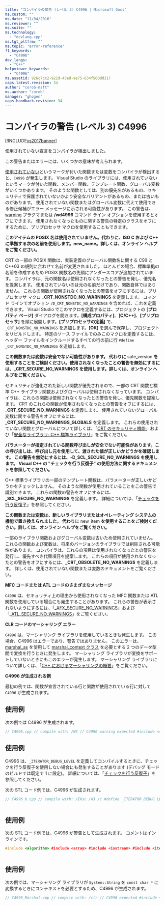 ```yaml
---
title: "コンパイラの警告 (レベル 3) C4996 | Microsoft Docs"
ms.custom: ""
ms.date: "11/04/2016"
ms.reviewer: ""
ms.suite: ""
ms.technology: 
  - "devlang-cpp"
ms.tgt_pltfrm: ""
ms.topic: "error-reference"
f1_keywords: 
  - "C4996"
dev_langs: 
  - "C++"
helpviewer_keywords: 
  - "C4996"
ms.assetid: 926c7cc2-921d-43ed-ae75-634f560dd317
caps.latest.revision: 34
author: "corob-msft"
ms.author: "corob"
manager: "ghogen"
caps.handback.revision: 34
---
```

# コンパイラの警告 (レベル 3) C4996
[!INCLUDE[vs2017banner](../../assembler/inline/includes/vs2017banner.md)]

使用されていない宣言をコンパイラが検出しました。  
  
 この警告またはエラーには、いくつかの意味が考えられます。  
  
 [使用されていない](../../cpp/deprecated-cpp.md)というマークが付いた関数または変数をコンパイラが検出すると、`C4996` が発生します。 Visual Studio のライブラリには、使用されていないというマークが付いた関数、メンバー関数、テンプレート関数、グローバル変数がいくつかあります。 そのような関数としては、別の優先名があるもの、セキュリティで保護されていないかより安全なバリアントがあるもの、または古いものがあります。 使用されていない関数またはグローバル変数に代えて使用できる修正候補がエラー メッセージに示される可能性があります。 この警告は、[warning](../../preprocessor/warning.md) プラグマまたは **\/wd4996** コマンド ライン オプションを使用するとオフにできます。 使用されなくなったものに関する警告の特定のクラスをオフにするために、プリプロセッサ マクロを使用することもできます。  
  
 **このアイテムの POSIX 名は使用されていません。代わりに、ISO C および C\+\+ に準拠する次の名前を使用します。**new\_name**。詳しくは、オンライン ヘルプをご覧ください。**  
  
 CRT の一部の POSIX 関数は、実装定義のグローバル関数名に関する C99 と C\+\+03 の規則に合わせて名前が変更されました。 ほとんどの場合、標準準拠の名前を作成するため POSIX 関数名の先頭にアンダースコアが追加されています。 コンパイラは、元の関数名は使用されなくなったとの警告を発し、優先名を提案します。 使用されていないのは元の名前だけであり、関数自体ではありません。 これらの関数が使用されなくなったとの警告をオフにするには、プリプロセッサ マクロ **\_CRT\_NONSTDC\_NO\_WARNINGS** を定義します。 コマンド ラインでオプション  `/D_CRT_NONSTDC_NO_WARNINGS` を含めれば、これを定義できます。 Visual Studio でこのマクロを定義するには、プロジェクトの **\[プロパティ ページ\]** ダイアログを開きます。**\[構成プロパティ\]**、**\[C\/C\+\+\]**、**\[プリプロセッサ\]** を順に展開します。**\[プリプロセッサの定義\]** で、`_CRT_NONSTDC_NO_WARNINGS` を追加します。**\[OK\]** を選んで保存し、プロジェクトをリビルドします。 特定のソース ファイルでのみこのマクロを定義するには、ヘッダー ファイルをインクルードするすべての行の前に行 `#define _CRT_NONSTDC_NO_WARNINGS` を追加します。  
  
 **この関数または変数は安全でない可能性があります。 代わりに** safe\_version **を使用することをご検討ください。使用されなくなったことの警告を無効にするには、\_CRT\_SECURE\_NO\_WARNINGS を使用します。詳しくは、オンライン ヘルプをご覧ください。**  
  
 セキュリティが強化された新しい関数が優先されるので、一部の CRT 関数と標準 C\+\+ ライブラリ関数およびグローバルは使用されなくなっています。 コンパイラは、これらの関数は使用されなくなったとの警告を発し、優先関数を提案します。 CRT のこれらの関数が使用されなくなったとの警告をオフにするには、**\_CRT\_SECURE\_NO\_WARNINGS** を定義します。 使用されていないグローバル変数に関する警告をオフにするには、**\_CRT\_SECURE\_NO\_WARNINGS\_GLOBALS** を定義します。 これらの使用されていない関数とグローバルについて詳しくは、「[CRT のセキュリティ機能](../Topic/Security%20Features%20in%20the%20CRT.md)」および「[安全なライブラリ: C\+\+ 標準ライブラリ](../../standard-library/safe-libraries-cpp-standard-library.md)」をご覧ください。  
  
 **パラメーターが指定されている関数呼び出しが安全でない可能性があります。この呼び出しは、呼び出し元を使用して、渡された値が正しいかどうかを確認します。 この警告を無効にするには、\-D\_SCL\_SECURE\_NO\_WARNINGS を使用します。 Visual C\+\+ の "チェックを行う反復子" の使用方法に関するドキュメントを参照してください。**  
  
 C\+\+ 標準ライブラリの一部のテンプレート関数は、パラメーターが正しいかどうかをチェックしません。 そのような関数が使用されていることをこの警告で識別できます。 これらの関数の警告をオフにするには、**\_SCL\_SECURE\_NO\_WARNINGS** を定義します。 詳細については、「[チェックを行う反復子](../../standard-library/checked-iterators.md)」を参照してください。  
  
 **この関数または変数は、新しいライブラリまたはオペレーティング システムの機能で置き換えられました。 代わりに** new\_item **を使用することをご検討ください。詳しくは、オンライン ヘルプをご覧ください。**  
  
 一部のライブラリ関数およびグローバル変数は古いため使用されていません。 これらの関数および変数は、将来のバージョンのライブラリでは削除される可能性があります。 コンパイラは、これらの項目は使用されなくなったとの警告を発行し、優先すべき代替項目を提案します。 これらの項目が使用されなくなったとの警告をオフにするには、**\_CRT\_OBSOLETE\_NO\_WARNINGS** を定義します。 詳しくは、使用されていない関数または変数のドキュメントをご覧ください。  
  
 **MFC コードまたは ATL コードのさまざまなメッセージ**  
  
 `C4996` は、セキュリティ上の理由から使用されなくなった MFC 関数または ATL 関数を使用している場合にも発生することがあります。 これらの警告が表示されないようにするには、「[\_AFX\_SECURE\_NO\_WARNINGS](../Topic/_AFX_SECURE_NO_WARNINGS.md)」および「[\_ATL\_SECURE\_NO\_WARNINGS](../Topic/_ATL_SECURE_NO_WARNINGS.md)」をご覧ください。  
  
 **CLR コードのマーシャリング エラー**  
  
 `C4996` は、マーシャリング ライブラリを使用しているときも発生します。 この場合、C4996 はエラーであり、警告ではありません。 このエラーは、[marshal\_as](../../dotnet/marshal-as.md) を使用して [marshal\_context クラス](../../dotnet/marshal-context-class.md) を必要とする 2 つのデータ型間で変換を行うときに発生します。 マーシャリング ライブラリが変換をサポートしていないときにもこのエラーが発生します。 マーシャリング ライブラリについて詳しくは、「[C\+\+ におけるマーシャリングの概要](../../dotnet/overview-of-marshaling-in-cpp.md)」をご覧ください。  
  
 **C4996 が生成される例**  
  
 最初の例では、関数が宣言されている行と関数が使用されている行に対して `C4996` が生成されます。  
  
## 使用例  
 次の例では C4996 が生成されます。  
  
```cpp  
// C4996.cpp // compile with: /W3 // C4996 warning expected #include <stdio.h> // #pragma warning(disable : 4996) void func1(void) { printf_s("\nIn func1"); } __declspec(deprecated) void func1(int) { printf_s("\nIn func2"); } int main() { func1(); func1(1); }  
```  
  
## 使用例  
 C4996 は、`_ITERATOR_DEBUG_LEVEL` を定義してコンパイルするときに、チェックを行う反復子を使用しない場合にも発生することがあります \(デバッグ モードのビルドでは既定で 1 に設定\)。  詳細については、「[チェックを行う反復子](../../standard-library/checked-iterators.md)」を参照してください。  
  
 次の STL コード例では、C4996 が生成されます。  
  
```cpp  
// C4996_b.cpp // compile with: /EHsc /W3 /c #define _ITERATOR_DEBUG_LEVEL 1 #include <algorithm> #include <iterator> using namespace std; using namespace stdext; int main() { int a[] = { 1, 2, 3 }; int b[] = { 10, 11, 12 }; copy(a, a + 3, b + 1);   // C4996 // try the following line instead //   copy(a, a + 3, b); copy(a, a + 3, checked_array_iterator<int *>(b, 3));   // OK }  
  
```  
  
## 使用例  
 次の STL コード例では、C4996 が警告として生成されます。 コメントはインラインです。  
  
```cpp  
#include <algorithm> #include <array> #include <iostream> #include <iterator> #include <numeric> #include <string> #include <vector> using namespace std; template <typename C> void print(const string& s, const C& c) { cout << s; for (const auto& e : c) { cout << e << " "; } cout << endl; } int main() { vector<int> v(16); iota(v.begin(), v.end(), 0); print("v: ", v); // OK: vector::iterator is checked in debug mode // (i.e. an overrun will trigger a debug assertion) vector<int> v2(16); transform(v.begin(), v.end(), v2.begin(), [](int n) { return n * 2; }); print("v2: ", v2); // OK: back_insert_iterator is marked as checked in debug mode // (i.e. an overrun is impossible) vector<int> v3; transform(v.begin(), v.end(), back_inserter(v3), [](int n) { return n * 3; }); print("v3: ", v3); // OK: array::iterator is checked in debug mode // (i.e. an overrun will trigger a debug assertion) array<int, 16> a4; transform(v.begin(), v.end(), a4.begin(), [](int n) { return n * 4; }); print("a4: ", a4); // OK: Raw arrays are checked in debug mode // (i.e. an overrun will trigger a debug assertion) // NOTE: This applies only when raw arrays are given to STL algorithms! int a5[16]; transform(v.begin(), v.end(), a5, [](int n) { return n * 5; }); print("a5: ", a5); // WARNING C4996: Pointers cannot be checked in debug mode // (i.e. an overrun will trigger undefined behavior) int a6[16]; int * p6 = a6; transform(v.begin(), v.end(), p6, [](int n) { return n * 6; }); print("a6: ", a6); // OK: stdext::checked_array_iterator is checked in debug mode // (i.e. an overrun will trigger a debug assertion) int a7[16]; int * p7 = a7; transform(v.begin(), v.end(), stdext::make_checked_array_iterator(p7, 16), [](int n) { return n * 7; }); print("a7: ", a7); // WARNING SILENCED: stdext::unchecked_array_iterator is marked as checked in debug mode // (i.e. it performs no checking, so an overrun will trigger undefined behavior) int a8[16]; int * p8 = a8; transform(v.begin(), v.end(), stdext::make_unchecked_array_iterator(p8), [](int n) { return n * 8; }); print("a8: ", a8); }  
  
```  
  
## 使用例  
 次の例では、マーシャリング ライブラリが `System::String` を `const char *` に変換するときにコンテキストを必要とするため、C4996 が生成されます。  
  
```cpp  
// C4996_Marshal.cpp // compile with: /clr // C4996 expected #include <stdlib.h> #include <string.h> #include <msclr\marshal.h> using namespace System; using namespace msclr::interop; int main() { String^ message = gcnew String("Test String to Marshal"); const char* result; result = marshal_as<const char*>( message ); return 0; }  
```